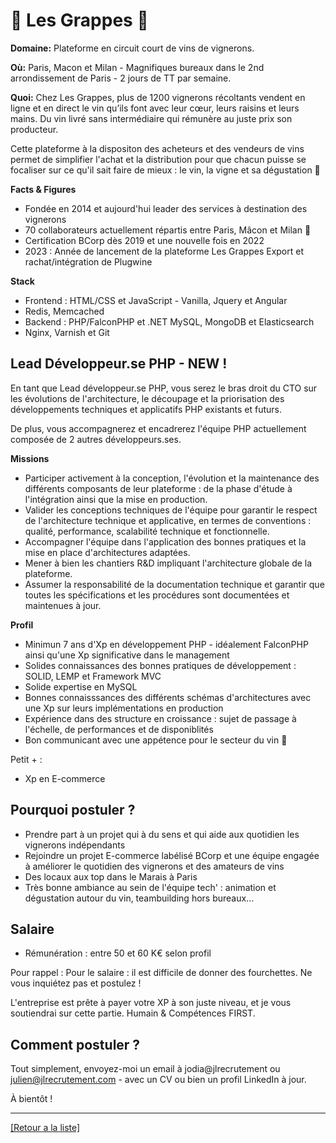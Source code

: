 # 🍇 Les Grappes 🍷

**Domaine:** Plateforme en circuit court de vins de vignerons. 

**Où:** Paris, Macon et Milan - Magnifiques bureaux dans le 2nd arrondissement de Paris - 2 jours de TT par semaine.

**Quoi:**
Chez Les Grappes, plus de 1200 vignerons récoltants vendent en ligne et en direct le vin qu’ils font avec leur cœur, leurs raisins et leurs mains. Du vin livré sans intermédiaire qui rémunère au juste prix son producteur.

Cette plateforme à la dispositon des acheteurs et des vendeurs de vins permet de simplifier l'achat et la distribution pour que chacun puisse se focaliser sur ce qu'il sait faire de mieux : le vin, la vigne et sa dégustation  🍷


**Facts & Figures**

* Fondée en 2014 et aujourd'hui leader des services à destination des vignerons
* 70 collaborateurs actuellement répartis entre Paris, Mâcon et Milan 🚀
* Certification BCorp dès 2019 et une nouvelle fois en 2022
* 2023 : Année de lancement de la plateforme Les Grappes Export et rachat/intégration de Plugwine


**Stack**

* Frontend : HTML/CSS et JavaScript - Vanilla, Jquery et Angular 
* Redis, Memcached 
* Backend : PHP/FalconPHP et .NET  MySQL, MongoDB et Elasticsearch 
* Nginx, Varnish et Git 


## Lead Développeur.se PHP - NEW ! 

En tant que Lead développeur.se PHP, vous serez le bras droit du CTO sur les évolutions de l'architecture, le découpage et la priorisation des développements techniques et applicatifs PHP existants et futurs. 

De plus, vous accompagnerez et encadrerez l'équipe PHP actuellement composée de 2 autres développeurs.ses.

**Missions**

* Participer activement à la conception, l'évolution et la maintenance des différents composants de leur plateforme : de la phase d'étude à l'intégration ainsi que la mise en production. 
* Valider les conceptions techniques de l'équipe pour garantir le respect de l'architecture technique et applicative, en termes de conventions : qualité, performance, scalabilité technique et fonctionnelle. 
* Accompagner l'équipe dans l'application des bonnes pratiques et la mise en place d'architectures adaptées. 
* Mener à bien les chantiers R&D impliquant l'architecture globale de la plateforme. 
* Assumer la responsabilité de la documentation technique et garantir que toutes les spécifications et les procédures sont documentées et maintenues à jour.
 
**Profil**

* Minimun 7 ans d'Xp en développement PHP - idéalement FalconPHP ainsi qu'une Xp significative dans le management
* Solides connaissances des bonnes pratiques de développement : SOLID, LEMP et Framework MVC
* Solide expertise en MySQL
* Bonnes connaisssances des différents schémas d'architectures avec une Xp sur leurs implémentations en production
* Expérience dans des structure en croissance : sujet de passage à l'échelle, de performances et de disponiblités 
* Bon communicant avec une appétence pour le secteur du vin 🍷

Petit + : 

* Xp en E-commerce

## Pourquoi postuler ?

* Prendre part à un projet qui à du sens et qui aide aux quotidien les vignerons indépendants
* Rejoindre un projet E-commerce labélisé BCorp et une équipe engagée à améliorer le quotidien des vignerons et des amateurs de vins
* Des locaux aux top dans le Marais à Paris
* Très bonne ambiance au sein de l'équipe tech' :  animation et dégustation autour du vin, teambuilding hors bureaux...


## Salaire 

* Rémunération : entre 50 et 60 K€ selon profil

Pour rappel : Pour le salaire : il est difficile de donner des fourchettes. Ne vous inquiétez pas et postulez !

L'entreprise est prête à payer votre XP à son juste niveau, et je vous soutiendrai sur cette partie. Humain & Compétences FIRST.


## Comment postuler ? 

Tout simplement, envoyez-moi un email à jodia@jlrecrutement ou julien@jlrecrutement.com - avec un CV ou bien un profil LinkedIn à jour. 

À bientôt !


----
<a href="https://github.com/jlondiche/job-board-php/blob/master/README.md">[Retour a la liste]</a>